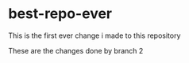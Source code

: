 # best-repo-ever

This is the first ever change i made to this repository


These are the changes done by branch 2
